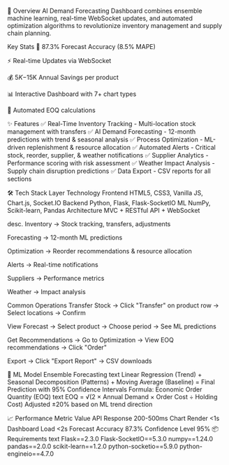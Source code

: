 🎯 Overview
AI Demand Forecasting Dashboard combines ensemble machine learning, real-time WebSocket updates, and automated optimization algorithms to revolutionize inventory management and supply chain planning.

Key Stats
🤖 87.3% Forecast Accuracy (8.5% MAPE)

⚡ Real-time Updates via WebSocket

💰 $5K-$15K Annual Savings per product

📊 Interactive Dashboard with 7+ chart types

🔄 Automated EOQ calculations

✨ Features
✅ Real-Time Inventory Tracking - Multi-location stock management with transfers
✅ AI Demand Forecasting - 12-month predictions with trend & seasonal analysis
✅ Process Optimization - ML-driven replenishment & resource allocation
✅ Automated Alerts - Critical stock, reorder, supplier, & weather notifications
✅ Supplier Analytics - Performance scoring with risk assessment
✅ Weather Impact Analysis - Supply chain disruption predictions
✅ Data Export - CSV reports for all sections

🛠️ Tech Stack
Layer	Technology
Frontend	HTML5, CSS3, Vanilla JS, Chart.js, Socket.IO
Backend	Python, Flask, Flask-SocketIO
ML	NumPy, Scikit-learn, Pandas
Architecture	MVC + RESTful API + WebSocket

desc.
Inventory → Stock tracking, transfers, adjustments

Forecasting → 12-month ML predictions

Optimization → Reorder recommendations & resource allocation

Alerts → Real-time notifications

Suppliers → Performance metrics

Weather → Impact analysis

Common Operations
Transfer Stock → Click "Transfer" on product row → Select locations → Confirm

View Forecast → Select product → Choose period → See ML predictions

Get Recommendations → Go to Optimization → View EOQ recommendations → Click "Order"

Export → Click "Export Report" → CSV downloads

🤖 ML Model
Ensemble Forecasting
text
Linear Regression (Trend) 
    + Seasonal Decomposition (Patterns) 
    + Moving Average (Baseline)
    = Final Prediction with 95% Confidence Intervals
Formula: Economic Order Quantity (EOQ)
text
EOQ = √(2 × Annual Demand × Order Cost ÷ Holding Cost)
Adjusted ±20% based on ML trend direction

📈 Performance
Metric	Value
API Response	200-500ms
Chart Render	<1s
Dashboard Load	<2s
Forecast Accuracy	87.3%
Confidence Level	95%
📦 Requirements
text
Flask==2.3.0
Flask-SocketIO==5.3.0
numpy==1.24.0
pandas==2.0.0
scikit-learn==1.2.0
python-socketio==5.9.0
python-engineio==4.7.0
